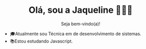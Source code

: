 
<div align="center">

  <h1>Olá, sou a Jaqueline 👩🏽‍💻</h1>
  <p>
    Seja bem-vindo(a)! 
  </p>
  
</div>

<div>
  <ul>
    <li>🎓Atualmente sou Técnica em de desenvolvimento de sistemas.
    <li>📚Estou estudando Javascript.
  </ul>

</div>



